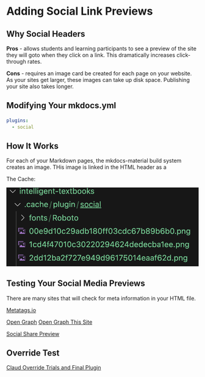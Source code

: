 # Adding Social Link Previews

## Why Social Headers

**Pros** - allows students and learning participants to see a preview
of the site they will goto when they click on a link.  This dramatically increases click-through rates.

**Cons** - requires an image card be created for each page on your website.  As your sites get larger, these images can take up disk space.  Publishing your site also takes longer.

## Modifying Your mkdocs.yml

```yml
plugins:
  - social
```

## How It Works

For each of your Markdown pages, the mkdocs-material build system
creates an image.  THis image is linked in the HTML header as
a 

The Cache:

![](../img/cache-vscode-screen-image.png)

## 

## Testing Your Social Media Previews

There are many sites that will check for meta information in your
HTML file. 

[Metatags.io](https://metatags.io/)

[Open Graph](https://www.opengraph.xyz/)
[Open Graph This Site](https://www.opengraph.xyz/url/https%3A%2F%2Fdmccreary.github.io%2Fintelligent-textbooks%2Fformatting-tests%2Fsocial-test%2F)

[Social Share Preview](https://socialsharepreview.com/)

## Override Test

[Claud Override Trials and Final Plugin](https://claude.ai/share/c7a44a8b-3f78-4e6f-9b79-f43c1056bf17)